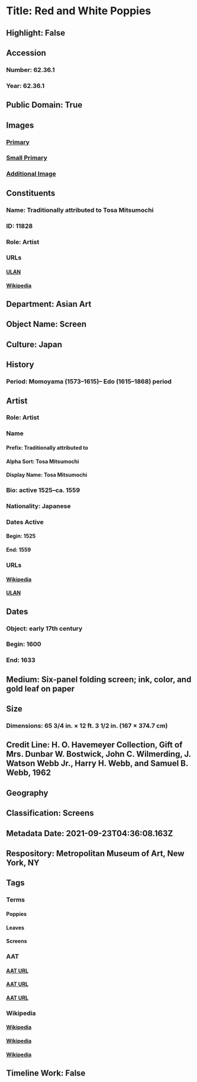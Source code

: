 # Title: Red and White Poppies
## Highlight: False
## Accession
### Number: 62.36.1
### Year: 62.36.1
## Public Domain: True
## Images
### [Primary](https://images.metmuseum.org/CRDImages/as/original/DT1610.jpg)
### [Small Primary](https://images.metmuseum.org/CRDImages/as/web-large/DT1610.jpg)
### [Additional Image](https://images.metmuseum.org/CRDImages/as/original/ASA236.jpg)
## Constituents
### Name: Traditionally attributed to Tosa Mitsumochi
### ID: 11828
### Role: Artist
### URLs
#### [ULAN](http://vocab.getty.edu/page/ulan/500121171)
#### [Wikipedia](https://www.wikidata.org/wiki/Q3532583)
## Department: Asian Art
## Object Name: Screen
## Culture: Japan
## History
### Period: Momoyama (1573–1615)– Edo (1615–1868) period
## Artist
### Role: Artist
### Name
#### Prefix: Traditionally attributed to
#### Alpha Sort: Tosa Mitsumochi
#### Display Name: Tosa Mitsumochi
### Bio: active 1525–ca. 1559
### Nationality: Japanese
### Dates Active
#### Begin: 1525
#### End: 1559
### URLs
#### [Wikipedia](https://www.wikidata.org/wiki/Q3532583)
#### [ULAN](http://vocab.getty.edu/page/ulan/500121171)
## Dates
### Object: early 17th century
### Begin: 1600
### End: 1633
## Medium: Six-panel folding screen; ink, color, and gold leaf on paper
## Size
### Dimensions: 65 3/4 in. × 12 ft. 3 1/2 in. (167 × 374.7 cm)
## Credit Line: H. O. Havemeyer Collection, Gift of Mrs. Dunbar W. Bostwick, John C. Wilmerding, J. Watson Webb Jr., Harry H. Webb, and Samuel B. Webb, 1962
## Geography
## Classification: Screens
## Metadata Date: 2021-09-23T04:36:08.163Z
## Respository: Metropolitan Museum of Art, New York, NY
## Tags
### Terms
#### Poppies
#### Leaves
#### Screens
### AAT
#### [AAT URL](http://vocab.getty.edu/page/aat/300375678)
#### [AAT URL](http://vocab.getty.edu/page/aat/300011892)
#### [AAT URL](http://vocab.getty.edu/page/aat/300037737)
### Wikipedia
#### [Wikipedia]()
#### [Wikipedia]()
#### [Wikipedia]()
## Timeline Work: False